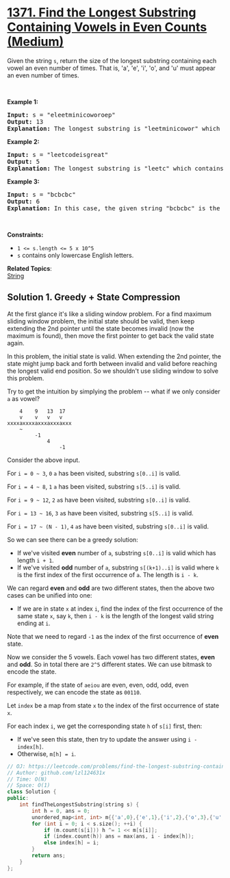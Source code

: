 # [1371. Find the Longest Substring Containing Vowels in Even Counts (Medium)](https://leetcode.com/problems/find-the-longest-substring-containing-vowels-in-even-counts/)

<p>Given the string <code>s</code>, return the size of the longest substring containing each vowel an even number of times. That is, 'a', 'e', 'i', 'o', and 'u' must appear an even number of times.</p>

<p>&nbsp;</p>
<p><strong>Example 1:</strong></p>

<pre><strong>Input:</strong> s = "eleetminicoworoep"
<strong>Output:</strong> 13
<strong>Explanation: </strong>The longest substring is "leetminicowor" which contains two each of the vowels: <strong>e</strong>, <strong>i</strong> and <strong>o</strong> and zero of the vowels: <strong>a</strong> and <strong>u</strong>.
</pre>

<p><strong>Example 2:</strong></p>

<pre><strong>Input:</strong> s = "leetcodeisgreat"
<strong>Output:</strong> 5
<strong>Explanation:</strong> The longest substring is "leetc" which contains two e's.
</pre>

<p><strong>Example 3:</strong></p>

<pre><strong>Input:</strong> s = "bcbcbc"
<strong>Output:</strong> 6
<strong>Explanation:</strong> In this case, the given string "bcbcbc" is the longest because all vowels: <strong>a</strong>, <strong>e</strong>, <strong>i</strong>, <strong>o</strong> and <strong>u</strong> appear zero times.
</pre>

<p>&nbsp;</p>
<p><strong>Constraints:</strong></p>

<ul>
	<li><code>1 &lt;= s.length &lt;= 5 x 10^5</code></li>
	<li><code>s</code>&nbsp;contains only lowercase English letters.</li>
</ul>

**Related Topics**:  
[String](https://leetcode.com/tag/string/)

## Solution 1. Greedy + State Compression

At the first glance it's like a sliding window problem. For a find maximum sliding window problem, the initial state should be valid, then keep extending the 2nd pointer until the state becomes invalid (now the maximum is found), then move the first pointer to get back the valid state again.

In this problem, the initial state is valid. When extending the 2nd pointer, the state might jump back and forth between invalid and valid before reaching the longest valid end position. So we shouldn't use sliding window to solve this problem.

Try to get the intuition by simplying the problem -- what if we only consider `a` as vowel?

```
    4    9   13  17
    v    v   v   v
xxxxaxxxxaxxxaxxxaxxx
    ~
         -1
             4
                 -1        
```


Consider the above input.

For `i = 0 ~ 3`, `0` `a` has been visited, substring `s[0..i]` is valid.

For `i = 4 ~ 8`, `1` `a` has been visited, substring `s[5..i]` is valid.

For `i = 9 ~ 12`, `2` `a`s have been visited, substring `s[0..i]` is valid.

For `i = 13 ~ 16`, `3` `a`s have been visited, substring `s[5..i]` is valid.

For `i = 17 ~ (N - 1)`, `4` `a`s have been visited, substring `s[0..i]` is valid.

So we can see there can be a greedy solution:

* If we've visited **even** number of `a`, substring `s[0..i]` is valid which has length `i + 1`.
* If we've visited **odd** number of `a`, substring `s[(k+1)..i]` is valid where `k` is the first index of the first occurrence of `a`. The length is `i - k`.

We can regard **even** and **odd** are two different states, then the above two cases can be unified into one:

* If we are in state `x` at index `i`, find the index of the first occurrence of the same state `x`, say `k`, then `i - k` is the length of the longest valid string ending at `i`.

Note that we need to regard `-1` as the index of the first occurrence of **even** state.

Now we consider the 5 vowels. Each vowel has two different states, **even** and **odd**. So in total there are `2^5` different states. We can use bitmask to encode the state.

For example, if the state of `aeiou` are even, even, odd, odd, even respectively, we can encode the state as `00110`.

Let `index` be a map from state `x` to the index of the first occurrence of state `x`.

For each index `i`, we get the corresponding state `h` of `s[i]` first, then:
* If we've seen this state, then try to update the answer using `i - index[h]`.
* Otherwise, `m[h] = i`.

```cpp
// OJ: https://leetcode.com/problems/find-the-longest-substring-containing-vowels-in-even-counts/
// Author: github.com/lzl124631x
// Time: O(N)
// Space: O(1)
class Solution {
public:
    int findTheLongestSubstring(string s) {
        int h = 0, ans = 0;
        unordered_map<int, int> m{{'a',0},{'e',1},{'i',2},{'o',3},{'u',4}}, index{{0,-1}};
        for (int i = 0; i < s.size(); ++i) {
            if (m.count(s[i])) h ^= 1 << m[s[i]];
            if (index.count(h)) ans = max(ans, i - index[h]);
            else index[h] = i;
        }
        return ans;
    }
};
```